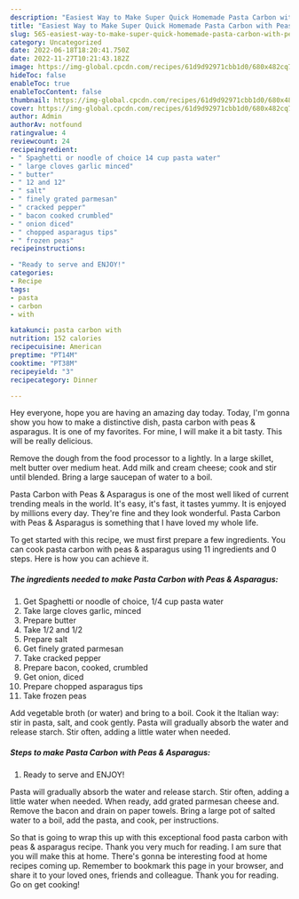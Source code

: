 ```yaml
---
description: "Easiest Way to Make Super Quick Homemade Pasta Carbon with Peas &amp;amp; Asparagus"
title: "Easiest Way to Make Super Quick Homemade Pasta Carbon with Peas &amp;amp; Asparagus"
slug: 565-easiest-way-to-make-super-quick-homemade-pasta-carbon-with-peas-and-amp-asparagus
category: Uncategorized
date: 2022-06-18T18:20:41.750Z
date: 2022-11-27T10:21:43.182Z
image: https://img-global.cpcdn.com/recipes/61d9d92971cbb1d0/680x482cq70/pasta-carbon-with-peas-asparagus-recipe-main-photo.jpg
hideToc: false
enableToc: true
enableTocContent: false
thumbnail: https://img-global.cpcdn.com/recipes/61d9d92971cbb1d0/680x482cq70/pasta-carbon-with-peas-asparagus-recipe-main-photo.jpg
cover: https://img-global.cpcdn.com/recipes/61d9d92971cbb1d0/680x482cq70/pasta-carbon-with-peas-asparagus-recipe-main-photo.jpg
author: Admin
authorAv: notfound
ratingvalue: 4
reviewcount: 24
recipeingredient:
- " Spaghetti or noodle of choice 14 cup pasta water"
- " large cloves garlic minced"
- " butter"
- " 12 and 12"
- " salt"
- " finely grated parmesan"
- " cracked pepper"
- " bacon cooked crumbled"
- " onion diced"
- " chopped asparagus tips"
- " frozen peas"
recipeinstructions:

- "Ready to serve and ENJOY!"
categories:
- Recipe
tags:
- pasta
- carbon
- with

katakunci: pasta carbon with 
nutrition: 152 calories
recipecuisine: American
preptime: "PT14M"
cooktime: "PT38M"
recipeyield: "3"
recipecategory: Dinner

---
```



Hey everyone, hope you are having an amazing day today. Today, I'm gonna show you how to make a distinctive dish, pasta carbon with peas &amp; asparagus. It is one of my favorites. For mine, I will make it a bit tasty. This will be really delicious.

Remove the dough from the food processor to a lightly. In a large skillet, melt butter over medium heat. Add milk and cream cheese; cook and stir until blended. Bring a large saucepan of water to a boil.

Pasta Carbon with Peas &amp; Asparagus is one of the most well liked of current trending meals in the world. It's easy, it's fast, it tastes yummy. It is enjoyed by millions every day. They're fine and they look wonderful. Pasta Carbon with Peas &amp; Asparagus is something that I have loved my whole life.


To get started with this recipe, we must first prepare a few ingredients. You can cook pasta carbon with peas &amp; asparagus using 11 ingredients and 0 steps. Here is how you can achieve it.

<!--inarticleads1-->

##### The ingredients needed to make Pasta Carbon with Peas &amp; Asparagus:

1. Get  Spaghetti or noodle of choice, 1/4 cup pasta water
1. Take  large cloves garlic, minced
1. Prepare  butter
1. Take  1/2 and 1/2
1. Prepare  salt
1. Get  finely grated parmesan
1. Take  cracked pepper
1. Prepare  bacon, cooked, crumbled
1. Get  onion, diced
1. Prepare  chopped asparagus tips
1. Take  frozen peas


Add vegetable broth (or water) and bring to a boil. Cook it the Italian way: stir in pasta, salt, and cook gently. Pasta will gradually absorb the water and release starch. Stir often, adding a little water when needed. 

<!--inarticleads2-->

##### Steps to make Pasta Carbon with Peas &amp; Asparagus:


1. Ready to serve and ENJOY!

Pasta will gradually absorb the water and release starch. Stir often, adding a little water when needed. When ready, add grated parmesan cheese and. Remove the bacon and drain on paper towels. Bring a large pot of salted water to a boil, add the pasta, and cook, per instructions. 

So that is going to wrap this up with this exceptional food pasta carbon with peas &amp; asparagus recipe. Thank you very much for reading. I am sure that you will make this at home. There's gonna be interesting food at home recipes coming up. Remember to bookmark this page in your browser, and share it to your loved ones, friends and colleague. Thank you for reading. Go on get cooking!
